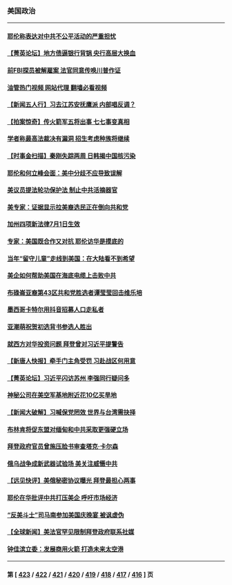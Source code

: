 ### 美国政治
---
#### [耶伦称表达对中共不公平活动的严重担忧](../../pages/ncid1078159/n14030979.md?07091645) 
#### [【菁英论坛】地方债逼银行背锅 央行高层大换血](../../pages/ncid1078159/n14030876.md?07091645) 
#### [前FBI探员被解雇案 法官同意传唤川普作证](../../pages/ncid1078159/n14030425.md?07091645) 
#### [油管热门视频 网站代理 翻墙必看视频](http://138.2.39.72:81/youtube.html?epic-marker?07091645)
#### [【新闻五人行】习去江苏安抚鹰派 内部唱反调？](../../pages/ncid1078159/n14030865.md?07091645) 
#### [【拍案惊奇】传火箭军五将出事 七七事变真相](../../pages/ncid1078159/n14030855.md?07091645) 
#### [学者称最高法裁决有漏洞 招生考虑种族将继续](../../pages/ncid1078159/n14030805.md?07091645) 
#### [【时事金扫描】秦刚失踪两周 日韩揭中国核污染](../../pages/ncid1078159/n14030801.md?07091645) 
#### [耶伦和何立峰会面：美中分歧不应导致误解](../../pages/ncid1078159/n14030774.md?07091645) 
#### [美议员提法轮功保护法 制止中共活摘器官](../../pages/ncid1078159/n14030682.md?07091645) 
#### [美专家：证据显示拉美裔选民正在倒向共和党](../../pages/ncid1078159/n14030548.md?07091645) 
#### [加州四项新法律7月1日生效](../../pages/ncid1078159/n14030686.md?07091645) 
#### [专家：美国既合作又对抗 耶伦访华是摸底的](../../pages/ncid1078159/n14030388.md?07091645) 
#### [当年“留守儿童”走线到美国：在大陆看不到希望](../../pages/ncid1078159/n14030617.md?07091645) 
#### [美企如何帮助美国在海底电缆上击败中共](../../pages/ncid1078159/n14030540.md?07091645) 
#### [布碌崙亚裔第43区共和党胜选者谭莹莹回击维乐培](../../pages/ncid1078159/n14030583.md?07091645) 
#### [墨西哥卡特尔用抖音招募人口走私者](../../pages/ncid1078159/n14030565.md?07091645) 
#### [亚潮萌祝贺初选背书参选人胜出](../../pages/ncid1078159/n14030589.md?07091645) 
#### [就西方对华投资问题 拜登曾对习近平提警告](../../pages/ncid1078159/n14030538.md?07091645) 
#### [【新唐人快报】牵手门主角受罚 习赴战区何用意](../../pages/ncid1078159/n14030473.md?07091645) 
#### [【菁英论坛】习近平闪访苏州 李强同行疑问多](../../pages/ncid1078159/n14030460.md?07091645) 
#### [神秘公司在美空军基地附近花10亿买旱地](../../pages/ncid1078159/n14030445.md?07091645) 
#### [【新闻大破解】习喊保党罔效 世界与台湾需抉择](../../pages/ncid1078159/n14030416.md?07091645) 
#### [布林肯将促东盟对缅甸和中共采取更强硬立场](../../pages/ncid1078159/n14030413.md?07091645) 
#### [拜登政府官员曾施压脸书审查塔克‧卡尔森](../../pages/ncid1078159/n14030406.md?07091645) 
#### [俄乌战争成新武器试验场 美关注威慑中共](../../pages/ncid1078159/n14030373.md?07091645) 
#### [【远见快评】美俄秘密协议曝光 拜登最担心两事](../../pages/ncid1078159/n14030404.md?07091645) 
#### [耶伦在华批评中共打压美企 呼吁市场经济](../../pages/ncid1078159/n14030273.md?07091645) 
#### [“反美斗士”司马南参加美国庆晚宴 被讽虚伪](../../pages/ncid1078159/n14030256.md?07091645) 
#### [【全球新闻】美法官罕见限制拜登政府联系社媒](../../pages/ncid1078159/n14030145.md?07091645) 
#### [钟佳滨立委：发展商用火箭 打造未来太空港](../../pages/ncid1078159/n14030062.md?07091645) 

---
#### 第 [ [423](./423.md?07091645) / [422](./422.md?07091645) / [421](./421.md?07091645) / [420](./420.md?07091645) / [419](./419.md?07091645) / [418](./418.md?07091645) / [417](./417.md?07091645) / [416](./416.md?07091645) ] 页
